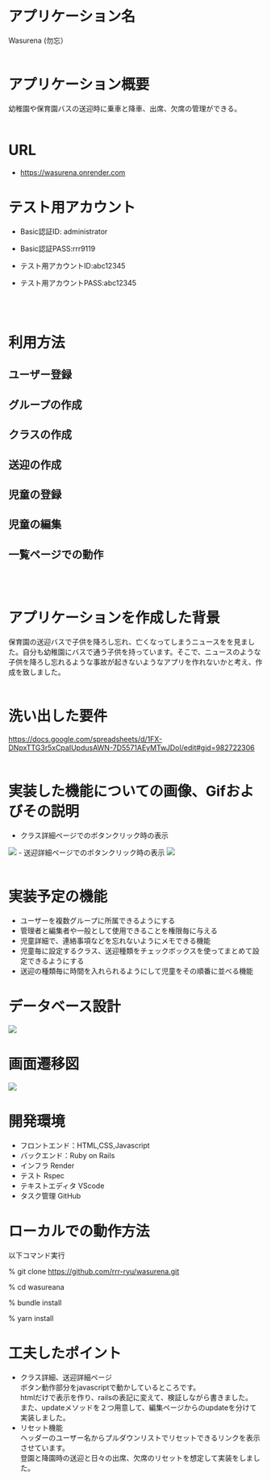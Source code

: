# アプリケーション名
Wasurena (勿忘）
<br>
<br>

# アプリケーション概要
幼稚園や保育園バスの送迎時に乗車と降車、出席、欠席の管理ができる。
<br>
<br>

# URL
- https://wasurena.onrender.com

# テスト用アカウント
- Basic認証ID: administrator

- Basic認証PASS:rrr9119

- テスト用アカウントID:abc12345

- テスト用アカウントPASS:abc12345

<br>
<br>


# 利用方法
## ユーザー登録

## グループの作成

## クラスの作成

## 送迎の作成

## 児童の登録

## 児童の編集

## 一覧ページでの動作
<br>
<br>

# アプリケーションを作成した背景
保育園の送迎バスで子供を降ろし忘れ、亡くなってしまうニュースをを見ました。自分も幼稚園にバスで通う子供を持っています。そこで、ニュースのような子供を降ろし忘れるような事故が起きないようなアプリを作れないかと考え、作成を致しました。
<br>
<br>

# 洗い出した要件
https://docs.google.com/spreadsheets/d/1FX-DNpxTTG3r5xCpaIUpdusAWN-7D5571AEyMTwJDoI/edit#gid=982722306
<br>
<br>

# 実装した機能についての画像、Gifおよびその説明
- クラス詳細ページでのボタンクリック時の表示
<img src="app/assets/images/teamshow.png">
- 送迎詳細ページでのボタンクリック時の表示
<img src="app/assets/images/pickupshow.png">
<br>
<br>

# 実装予定の機能
- ユーザーを複数グループに所属できるようにする
- 管理者と編集者や一般として使用できることを権限毎に与える
- 児童詳細で、連絡事項などを忘れないようにメモできる機能
- 児童毎に設定するクラス、送迎種類をチェックボックスを使ってまとめて設定できるようにする
- 送迎の種類毎に時間を入れられるようにして児童をその順番に並べる機能

# データベース設計

<img src="table_design.png">

# 画面遷移図
<img src="flow_chart.png">

# 開発環境
- フロントエンド：HTML,CSS,Javascript
- バックエンド：Ruby on Rails
- インフラ Render
- テスト Rspec
- テキストエディタ VScode
- タスク管理 GitHub
  
# ローカルでの動作方法
以下コマンド実行

% git clone https://github.com/rrr-ryu/wasurena.git

% cd wasureana

% bundle install

% yarn install

# 工夫したポイント
- クラス詳細、送迎詳細ページ</br>
    ボタン動作部分をjavascriptで動かしているところです。</br>
    htmlだけで表示を作り、railsの表記に変えて、検証しながら書きました。</br>
    また、updateメソッドを２つ用意して、編集ページからのupdateを分けて実装しました。
- リセット機能</br>
    ヘッダーのユーザー名からプルダウンリストでリセットできるリンクを表示させています。</br>
    登園と降園時の送迎と日々の出席、欠席のリセットを想定して実装をしました。

  